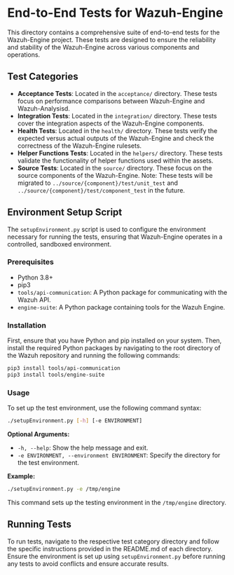 # End-to-End Tests for Wazuh-Engine

This directory contains a comprehensive suite of end-to-end tests for the Wazuh-Engine project. These tests are designed to ensure the reliability and stability of the Wazuh-Engine across various components and operations.

## Test Categories

- **Acceptance Tests**: Located in the `acceptance/` directory. These tests focus on performance comparisons between Wazuh-Engine and Wazuh-Analysisd.
- **Integration Tests**: Located in the `integration/` directory. These tests cover the integration aspects of the Wazuh-Engine components.
- **Health Tests**: Located in the `health/` directory. These tests verify the expected versus actual outputs of the Wazuh-Engine and check the correctness of the Wazuh-Engine rulesets.
- **Helper Functions Tests**: Located in the `helpers/` directory. These tests validate the functionality of helper functions used within the assets.
- **Source Tests**: Located in the `source/` directory. These focus on the source components of the Wazuh-Engine. Note: These tests will be migrated to `../source/{component}/test/unit_test` and `../source/{component}/test/component_test` in the future.

## Environment Setup Script

The `setupEnvironment.py` script is used to configure the environment necessary for running the tests, ensuring that Wazuh-Engine operates in a controlled, sandboxed environment.

### Prerequisites

- Python 3.8+
- pip3
- `tools/api-communication`: A Python package for communicating with the Wazuh API.
- `engine-suite`: A Python package containing tools for the Wazuh Engine.

### Installation

First, ensure that you have Python and pip installed on your system. Then, install the required Python packages by navigating to the root directory of the Wazuh repository and running the following commands:

```bash
pip3 install tools/api-communication
pip3 install tools/engine-suite
```

### Usage

To set up the test environment, use the following command syntax:

```bash
./setupEnvironment.py [-h] [-e ENVIRONMENT]
```

**Optional Arguments:**

- `-h, --help`: Show the help message and exit.
- `-e ENVIRONMENT, --environment ENVIRONMENT`: Specify the directory for the test environment.

**Example:**

```bash
./setupEnvironment.py -e /tmp/engine
```

This command sets up the testing environment in the `/tmp/engine` directory.

## Running Tests

To run tests, navigate to the respective test category directory and follow the specific instructions provided in the README.md of each directory. Ensure the environment is set up using `setupEnvironment.py` before running any tests to avoid conflicts and ensure accurate results.
